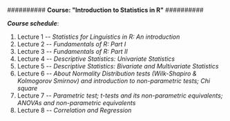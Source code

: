 ########## **Course: "Introduction to Statistics in R"** ##########

***Course schedule***:

1. Lecture 1 -- *Statistics for Linguistics in R: An introduction*
2. Lecture 2 -- *Fundamentals of R: Part I*
3. Lecture 3 -- *Fundamentals of R: Part II*
4. Lecture 4 -- *Descriptive Statistics: Univariate Statistics*
5. Lecture 5 -- *Descriptive Statistics: Bivariate and Multivariate Statistics*
6. Lecture 6 -- *About Normality Distribution tests (Wilk-Shapiro & Kolmogorov Smirnov) and introduction to non-parametric tests; Chi square*
7. Lecture 7 -- *Parametric test; t-tests and its non-parametric equivalents; ANOVAs and non-parametric equivalents*
8. Lecture 8 -- *Correlation and Regression*
